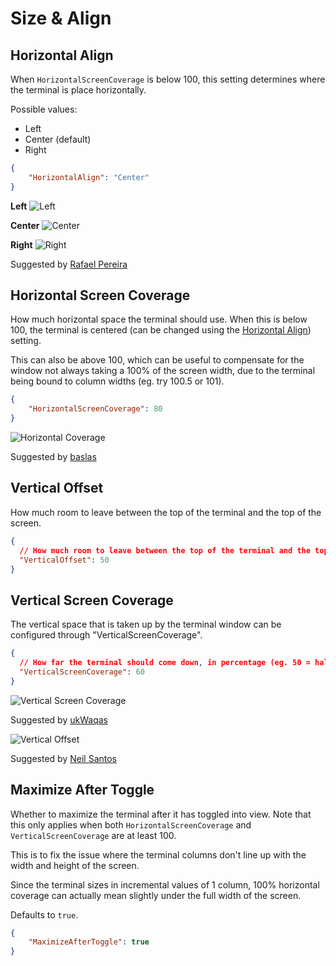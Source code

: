 # Size & Align

## Horizontal Align

When ```HorizontalScreenCoverage``` is below 100, this setting determines where the terminal is place horizontally.

Possible values:

- Left
- Center (default)
- Right

```json
{
	"HorizontalAlign": "Center"
}
```

**Left**
![Left](https://user-images.githubusercontent.com/1295673/95656847-467ed980-0b11-11eb-87a4-2bff809c30d0.png)

**Center**
![Center](https://user-images.githubusercontent.com/1295673/95656889-8645c100-0b11-11eb-8310-c829f41e76bc.png)

**Right**
![Right](https://user-images.githubusercontent.com/1295673/95656866-6d3d1000-0b11-11eb-9680-cb67d1c5cc6c.png)

<span class="by">Suggested by [Rafael Pereira](https://github.com/bsides)</span>

## Horizontal Screen Coverage

How much horizontal space the terminal should use. When this is below 100, the terminal is centered (can be changed using the [Horizontal Align](#horizontal-align)) setting.

This can also be above 100, which can be useful to compensate for the window not always taking a 100% of the screen width, due to the terminal being bound to column widths (eg. try 100.5 or 101).

```json
{
	"HorizontalScreenCoverage": 80
}
```

![Horizontal Coverage](https://files.flyingpie.nl/windows-terminal-quake/horizontal-coverage.png)

<span class="by">Suggested by [baslas](https://github.com/baslas)</span>

## Vertical Offset

How much room to leave between the top of the terminal and the top of the screen.

```json
{
  // How much room to leave between the top of the terminal and the top of the screen
  "VerticalOffset": 50
}
```

## Vertical Screen Coverage

The vertical space that is taken up by the terminal window can be configured through "VerticalScreenCoverage".

```json
{
  // How far the terminal should come down, in percentage (eg. 50 = half way, 100 = full screen)
  "VerticalScreenCoverage": 60
}
```

![Vertical Screen Coverage](https://files.flyingpie.nl/windows-terminal-quake/vertical-coverage.png)

<span class="by">Suggested by [ukWaqas](https://github.com/ukWaqas)</span>

![Vertical Offset](https://user-images.githubusercontent.com/1295673/95657244-b9894f80-0b13-11eb-97d5-3f984f4de912.png)

<span class="by">Suggested by [Neil Santos](https://github.com/nlsantos)</span>

## Maximize After Toggle

Whether to maximize the terminal after it has toggled into view.</para>
Note that this only applies when both ```HorizontalScreenCoverage``` and ```VerticalScreenCoverage``` are at least 100.

This is to fix the issue where the terminal columns don't line up with the width and height of the screen.

Since the terminal sizes in incremental values of 1 column, 100% horizontal coverage can actually mean slightly under the full width of the screen.

Defaults to ```true```.

```json
{
	"MaximizeAfterToggle": true
}
```
